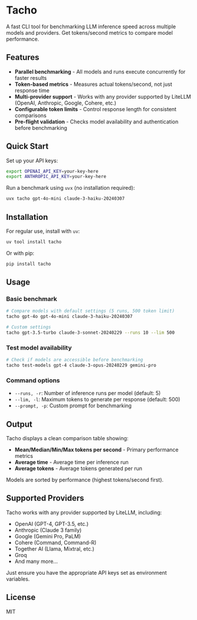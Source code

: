 # Tacho

A fast CLI tool for benchmarking LLM inference speed across multiple models and providers. Get tokens/second metrics to compare model performance.

## Features

- **Parallel benchmarking** - All models and runs execute concurrently for faster results
- **Token-based metrics** - Measures actual tokens/second, not just response time
- **Multi-provider support** - Works with any provider supported by LiteLLM (OpenAI, Anthropic, Google, Cohere, etc.)
- **Configurable token limits** - Control response length for consistent comparisons
- **Pre-flight validation** - Checks model availability and authentication before benchmarking

## Quick Start

Set up your API keys:

```bash
export OPENAI_API_KEY=your-key-here
export ANTHROPIC_API_KEY=your-key-here
```

Run a benchmark using `uvx` (no installation required):

```bash
uvx tacho gpt-4o-mini claude-3-haiku-20240307
```

## Installation

For regular use, install with `uv`:

```bash
uv tool install tacho
```

Or with pip:

```bash
pip install tacho
```

## Usage

### Basic benchmark

```bash
# Compare models with default settings (5 runs, 500 token limit)
tacho gpt-4o gpt-4o-mini claude-3-haiku-20240307

# Custom settings
tacho gpt-3.5-turbo claude-3-sonnet-20240229 --runs 10 --lim 500
```

### Test model availability

```bash
# Check if models are accessible before benchmarking
tacho test-models gpt-4 claude-3-opus-20240229 gemini-pro
```

### Command options

- `--runs, -r`: Number of inference runs per model (default: 5)
- `--lim, -l`: Maximum tokens to generate per response (default: 500)
- `--prompt, -p`: Custom prompt for benchmarking

## Output

Tacho displays a clean comparison table showing:
- **Mean/Median/Min/Max tokens per second** - Primary performance metrics
- **Average time** - Average time per inference run
- **Average tokens** - Average tokens generated per run

Models are sorted by performance (highest tokens/second first).

## Supported Providers

Tacho works with any provider supported by LiteLLM, including:
- OpenAI (GPT-4, GPT-3.5, etc.)
- Anthropic (Claude 3 family)
- Google (Gemini Pro, PaLM)
- Cohere (Command, Command-R)
- Together AI (Llama, Mixtral, etc.)
- Groq
- And many more...

Just ensure you have the appropriate API keys set as environment variables.

## License

MIT